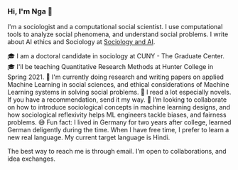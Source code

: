 ### Hi, I'm Nga 👋


I'm a sociologist and a computational social scientist. I use computational tools to analyze social phenomena, and understand social problems. I write about AI ethics and Sociology at [Sociology and AI](https://montrealethics.ai/the-sociology-of-ai-ethics-column-introduction/). 

🎓 I am a doctoral candidate in sociology at CUNY - The Graduate Center.
🎓 I'll be teaching Quantitative Research Methods at Hunter College in Spring 2021.
🔭 I'm currently doing research and writing papers on applied Machine Learning in social sciences, and ethical considerations of Machine Learning systems in solving social problems. 
🌱  I read a lot especially novels. If you have a recommendation, send it my way. 
👯 I’m looking to collaborate on how to introduce sociological concepts in machine learning designs, and how sociological reflexivity helps ML engineers tackle biases, and fairness problems. 
😅 Fun fact: I lived in Germany for two years after college, learned German deligently during the time. When I have free time, I prefer to learn a new real language. My current target language is Hindi. 

The best way to reach me is through email. I'm open to collaborations, and idea exchanges. 
